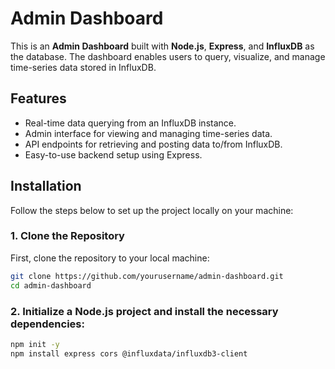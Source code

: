 # Admin Dashboard

This is an **Admin Dashboard** built with **Node.js**, **Express**, and **InfluxDB** as the database. The dashboard enables users to query, visualize, and manage time-series data stored in InfluxDB.

## Features
- Real-time data querying from an InfluxDB instance.
- Admin interface for viewing and managing time-series data.
- API endpoints for retrieving and posting data to/from InfluxDB.
- Easy-to-use backend setup using Express.

## Installation

Follow the steps below to set up the project locally on your machine:

### 1. Clone the Repository

First, clone the repository to your local machine:

```bash
git clone https://github.com/yourusername/admin-dashboard.git
cd admin-dashboard
```

### 2. Initialize a Node.js project and install the necessary dependencies:

```bash
npm init -y
npm install express cors @influxdata/influxdb3-client
```
